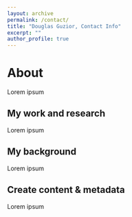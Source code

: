 ```yaml
---
layout: archive
permalink: /contact/
title: "Douglas Guzior, Contact Info"
excerpt: ""
author_profile: true
---
```

About
======
Lorem ipsum

My work and research
-----
Lorem ipsum

My background
------
Lorem ipsum

Create content & metadata
------
Lorem ipsum
